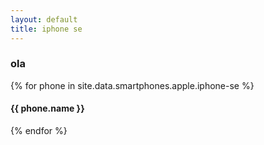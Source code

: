 ```yaml
---
layout: default
title: iphone se
---
```


<div class="container">
  <h3>ola</h3>
  {% for phone in site.data.smartphones.apple.iphone-se %}
  <h4>{{ phone.name }}</h4>
  {% endfor %}
</div>

